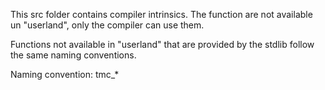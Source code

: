This src folder contains compiler intrinsics. The function are not available un "userland", only the compiler can use
them.

Functions not available in "userland" that are provided by the stdlib follow the same naming conventions.

Naming convention: tmc_*
